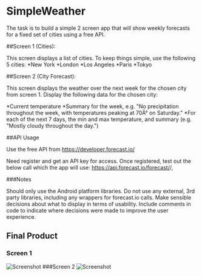 # SimpleWeather

The task is to build a simple 2 screen app that will show weekly forecasts for a fixed set of cities using a free API.

##Screen 1 (Cities):

This screen displays a list of cities. To keep things simple, use the following 5 cities:
*New York
*London
*Los Angeles
*Paris
*Tokyo

##Screen 2 (City Forecast):

This screen displays the weather over the next week for the chosen city from screen 1.
Display the following data for the chosen city:

*Current temperature
*Summary for the week, e.g. "No precipitation throughout the week, with temperatures peaking at 70Â° on Saturday."
*For each of the next 7 days, the min and max temperature, and summary (e.g. "Mostly cloudy throughout the day.")

##API Usage

Use the free API from https://developer.forecast.io/

Need register and get an API key for access. Once registered, test out the below call which the app will use: https://api.forecast.io/forecast/<APIKEY>/<LATITUDE>,<LONGITUDE>

###Notes

Should only use the Android platform libraries. Do not use any external, 3rd party libraries, including any wrappers for forecast.io calls.
Make sensible decisions about what to display in terms of usability. Include comments in code to indicate where decisions were made to improve the user experience.

## Final Product 
### Screen 1
![Screenshot](http://imgur.com/Vg375si)
###Screen 2
![Screenshot](http://imgur.com/ijEPH36)
